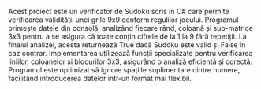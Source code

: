    Acest proiect este un verificator de Sudoku scris în C# care permite verificarea validității unei grile 9x9 conform regulilor jocului. Programul primește datele din consolă, analizând fiecare rând, coloană și sub-matrice 3x3 pentru a se asigura că toate conțin cifrele de la 1 la 9 fără repetiții. La finalul analizei, acesta returnează True dacă Sudoku este valid și False în caz contrar. Implementarea utilizează funcții specializate pentru verificarea liniilor, coloanelor și blocurilor 3x3, asigurând o analiză eficientă și corectă. Programul este optimizat să ignore spațiile suplimentare dintre numere, facilitând introducerea datelor într-un format mai flexibil.
